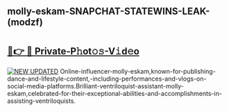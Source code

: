 ## molly-eskam-SNAPCHAT-STATEWINS-LEAK-(modzf)


# <h2><a href="https://mediaupload.pro?-20M">🔗👉 🔴 Private-P𝚑ot𝚘𝚜-V𝚒d𝚎o</a></h2>

[![NEW UPDATED](https://i.imgur.com/0qMVB7G.gif)](https://mediaupload.pro?-20M)
Online-influencer-molly-eskam,known-for-publishing-dance-and-lifestyle-content,-including-performances-and-vlogs-on-social-media-platforms.Brilliant-ventriloquist-assistant-molly-eskam,celebrated-for-their-exceptional-abilities-and-accomplishments-in-assisting-ventriloquists.  